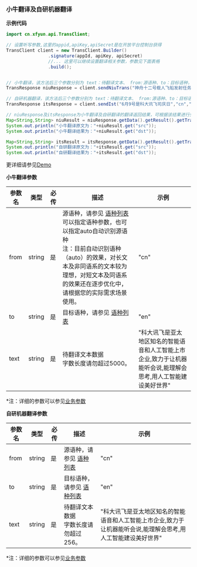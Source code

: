 ### 小牛翻译及自研机器翻译

**示例代码**

```java
import cn.xfyun.api.TransClient;

// 设置听写参数,这里的appid,apiKey,apiSecret是在开放平台控制台获得
TransClient client = new TransClient.Builder()
                .signature(appId, apiKey, apiSecret)
                //... 这里可以继续设置翻译相关参数，参数见下面表格
                .build();


// 小牛翻译，该方法后三个参数分别为 text：待翻译文本、 from:源语种、to：目标语种，具体介绍见下面表格
TransResponse niuResponse = client.sendNiuTrans("神舟十二号载人飞船发射任务取得圆满成功","cn","en");

// 自研机器翻译，该方法后三个参数分别为 text：待翻译文本、 from:源语种、to：目标语种，具体介绍见下面表格
TransResponse itsResponse = client.sendIst("6月9号是科大讯飞司庆日","cn","en");

// niuResponse及itsResponse为小牛翻译及自研翻译的翻译返回结果，可根据该结果进行业务处理，举例如下
Map<String,String> niuResult = niuResponse.getData().getResult().getTrans_result();
System.out.println("小牛翻译原文为："+niuResult.get("src"));
System.out.println("小牛翻译结果为："+niuResult.get("dst"));

Map<String,String> itsResult = itsResponse.getData().getResult().getTrans_result();
System.out.println("自研翻译原文为："+itsResult.get("src"));
System.out.println("自研翻译结果为："+itsResult.get("dst"));
```

更详细请参见[Demo](https://github.com/iFLYTEK-OP/websdk-java-demo/blob/main/src/main/java/cn/xfyun/demo/TranslateApp.java)

**小牛翻译参数**

  | 参数名   | 类型   | 必传 | 描述                                                         | 示例    |
  | -------- | ------ | ---- | ------------------------------------------------------------ | ------- |
  | from | string | 是   | 源语种，请参见 [语种列表](https://www.xfyun.cn/doc/nlp/niutrans/API.html#%E8%AF%AD%E7%A7%8D%E5%88%97%E8%A1%A8)<br>可以指定语种参数，也可以指定auto自动识别源语种<br>注：目前自动识别语种（auto）的效果，对长文本及非同语系的文本较为理想，对短文本及同语系的效果还在逐步优化中，请根据您的实际需求场景使用。 | "cn" |
  | to | string | 是   | 目标语种，请参见 [语种列表](https://www.xfyun.cn/doc/nlp/niutrans/API.html#%E8%AF%AD%E7%A7%8D%E5%88%97%E8%A1%A8)<br> | "en" |
  | text   | string | 是   | 待翻译文本数据<br>字数长度请勿超过5000。 | "科大讯飞是亚太地区知名的智能语音和人工智能上市企业,致力于让机器能听会说,能理解会思考,用人工智能建设美好世界"   |
 *注：详细的参数可以参见[业务参数](https://www.xfyun.cn/doc/nlp/niutrans/API.html)
 
 **自研机器翻译参数**

  | 参数名   | 类型   | 必传 | 描述                                                         | 示例    |
  | -------- | ------ | ---- | ------------------------------------------------------------ | ------- |
  | from | string | 是   | 源语种，请参见 [语种列表](https://www.xfyun.cn/doc/nlp/xftrans/API.html#%E8%AF%AD%E7%A7%8D%E5%88%97%E8%A1%A8) | "cn" |
  | to | string | 是   | 目标语种，请参见 [语种列表](https://www.xfyun.cn/doc/nlp/xftrans/API.html#%E8%AF%AD%E7%A7%8D%E5%88%97%E8%A1%A8)<br> | "en" |
  | text   | string | 是   | 待翻译文本数据<br>字数长度请勿超过256。 | "科大讯飞是亚太地区知名的智能语音和人工智能上市企业,致力于让机器能听会说,能理解会思考,用人工智能建设美好世界"   |
 *注：详细的参数可以参见[业务参数](https://www.xfyun.cn/doc/nlp/xftrans/API.html)